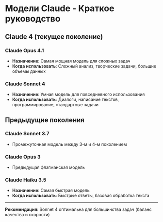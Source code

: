 # Модели Claude - Краткое руководство

## Claude 4 (текущее поколение)

### Claude Opus 4.1
- **Назначение**: Самая мощная модель для сложных задач
- **Когда использовать**: Сложный анализ, творческие задачи, большие объемы данных

### Claude Sonnet 4
- **Назначение**: Умная модель для повседневного использования
- **Когда использовать**: Диалоги, написание текстов, программирование, стандартные задачи

## Предыдущие поколения

### Claude Sonnet 3.7
- Промежуточная модель между 3-м и 4-м поколением

### Claude Opus 3
- Предыдущая флагманская модель

### Claude Haiku 3.5
- **Назначение**: Самая быстрая модель
- **Когда использовать**: Быстрые ответы, базовая обработка текста

---

**Рекомендация**: Sonnet 4 оптимальна для большинства задач (баланс качества и скорости)
